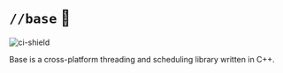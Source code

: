 # `//base` 🧱

![ci-shield](https://github.com/domfarolino/base/actions/workflows/workflow.yml/badge.svg)

Base is a cross-platform threading and scheduling library written in C++.
